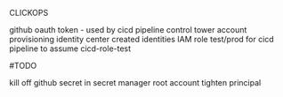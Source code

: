 CLICKOPS

github oauth token - used by cicd pipeline 
control tower 
account provisioning 
identity center created identities 
IAM role test/prod for cicd pipeline to assume
cicd-role-test



#TODO 

kill off github secret in secret manager root account
tighten principal 


